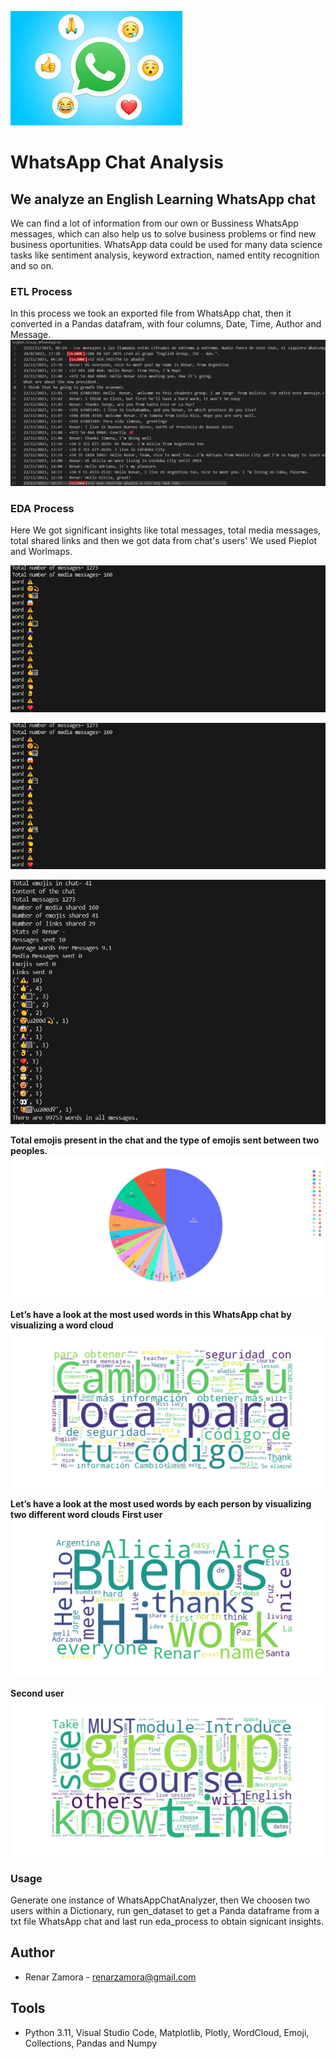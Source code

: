 ![alt text](whatsapp_image.jpg)

**WhatsApp Chat Analysis**
================

**We analyze an English Learning WhatsApp chat**
-------------------------------------------

We can find a lot of information from our own or Bussiness WhatsApp messages, which can also help us to solve business problems
or find new business oportunities. WhatsApp data could be used for many data science tasks like sentiment analysis, 
keyword extraction, named entity recognition and so on.

### ETL Process
In this process we took an exported file from WhatsApp chat, then it converted in a Pandas datafram, with four columns, Date, Time, Author and Message.
![alt text](English_Group_WhatsApp_txt.png)


### EDA Process
Here We got significant insights like total messages, total media messages, total shared links and then we got data from chat's users'
We used Pieplot and Worlmaps.

![alt text](Eda_Graphic1.png)

![alt text](Eda_Graphic1.png)

![alt text](Eda_Graphic2.png)

**Total emojis present in the chat and the type of emojis sent between two peoples.**
![alt text](whatsapp_plot.png)

**Let’s have a look at the most used words in this WhatsApp chat by visualizing a word cloud**
![alt text](word_map1.png)

**Let’s have a look at the most used words by each person by visualizing two different word clouds**
**First user**
![alt text](word_map2.png)

**Second user**
![alt text](word_map3.png)


### Usage

Generate one instance of WhatsAppChatAnalyzer, then We choosen two users within a Dictionary, run gen_dataset to get 
a Panda dataframe from a txt file WhatsApp chat and last run eda_process to obtain signicant insights.


**Author**
------------

* Renar Zamora - renarzamora@gmail.com

**Tools**
----------------

* Python 3.11, Visual Studio Code, Matplotlib, Plotly, WordCloud, Emoji, Collections, Pandas and Numpy